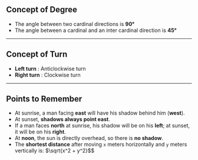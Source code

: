 ## Concept of Degree

- The angle between two cardinal directions is **90°**
- The angle between a cardinal and an inter cardinal direction is **45°**
---
## Concept of Turn

- **Left turn** : Anticlockwise turn
- **Right turn** : Clockwise turn
---
## Points to Remember

- At sunrise, a man facing **east** will have his shadow behind him (**west**).
- At sunset, **shadows always point east**.
- If a man faces **north** at sunrise, his shadow will be on his **left**; at sunset, it will be on his **right**.
- At **noon**, the sun is directly overhead, so there is **no shadow**.
- The **shortest distance** after moving `x` meters horizontally and `y` meters vertically is:
$\sqrt{x^2 + y^2}$$
